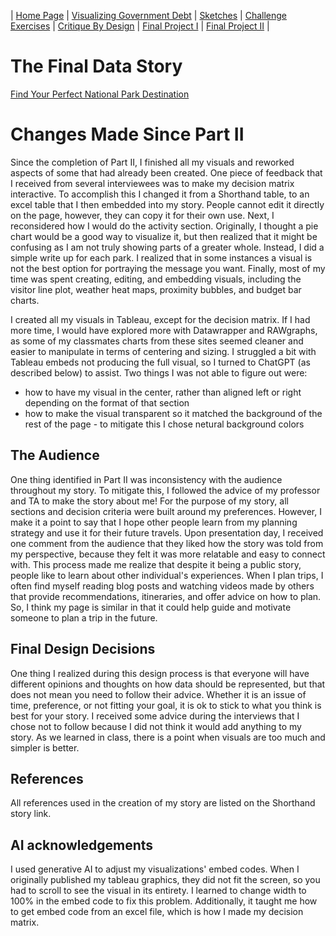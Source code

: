 | [Home Page](https://lmboos.github.io/boos-dataviz-portfolio/) | [Visualizing Government Debt](visualizing-government-debt.md) | [Sketches](sketches.md) | [Challenge Exercises](challenge-exercises.md) | [Critique By Design](critique-by-design.md) | [Final Project I](final-project-part-one.md) | [Final Project II](final-project-part-two.md) |

# The Final Data Story
[Find Your Perfect National Park Destination](https://carnegiemellon.shorthandstories.com/national-park-planner/index.html) 

# Changes Made Since Part II
Since the completion of Part II, I finished all my visuals and reworked aspects of some that had already been created. One piece of feedback that I received from several interviewees was to make my decision matrix interactive. To accomplish this I changed it from a Shorthand table, to an excel table that I then embedded into my story. People cannot edit it directly on the page, however, they can copy it for their own use. Next, I reconsidered how I would do the activity section. Originally, I thought a pie chart would be a good way to visualize it, but then realized that it might be confusing as I am not truly showing parts of a greater whole. Instead, I did a simple write up for each park. I realized that in some instances a visual is not the best option for portraying the message you want. Finally, most of my time was spent creating, editing, and embedding visuals, including the visitor line plot, weather heat maps, proximity bubbles, and budget bar charts. 

I created all my visuals in Tableau, except for the decision matrix. If I had more time, I would have explored more with Datawrapper and RAWgraphs, as some of my classmates charts from these sites seemed cleaner and easier to manipulate in terms of centering and sizing. I struggled a bit with Tableau embeds not producing the full visual, so I turned to ChatGPT (as described below) to assist. Two things I was not able to figure out were:
- how to have my visual in the center, rather than aligned left or right depending on the format of that section
- how to make the visual transparent so it matched the background of the rest of the page - to mitigate this I chose netural background colors 

## The Audience
One thing identified in Part II was inconsistency with the audience throughout my story. To mitigate this, I followed the advice of my professor and TA to make the story about me! For the purpose of my story, all sections and decision criteria were built around my preferences. However, I make it a point to say that I hope other people learn from my planning strategy and use it for their future travels. Upon presentation day, I received one comment from the audience that they liked how the story was told from my perspective, because they felt it was more relatable and easy to connect with. This process made me realize that despite it being a public story, people like to learn about other individual's experiences. When I plan trips, I often find myself reading blog posts and watching videos made by others that provide recommendations, itineraries, and offer advice on how to plan. So, I think my page is similar in that it could help guide and motivate someone to plan a trip in the future.

## Final Design Decisions
One thing I realized during this design process is that everyone will have different opinions and thoughts on how data should be represented, but that does not mean you need to follow their advice. Whether it is an issue of time, preference, or not fitting your goal, it is ok to stick to what you think is best for your story. I received some advice during the interviews that I chose not to follow because I did not think it would add anything to my story. As we learned in class, there is a point when visuals are too much and simpler is better.

## References
All references used in the creation of my story are listed on the Shorthand story link.

## AI acknowledgements
I used generative AI to adjust my visualizations' embed codes. When I originally published my tableau graphics, they did not fit the screen, so you had to scroll to see the visual in its entirety. I learned to change width to 100% in the embed code to fix this problem. Additionally, it taught me how to get embed code from an excel file, which is how I made my decision matrix. 
